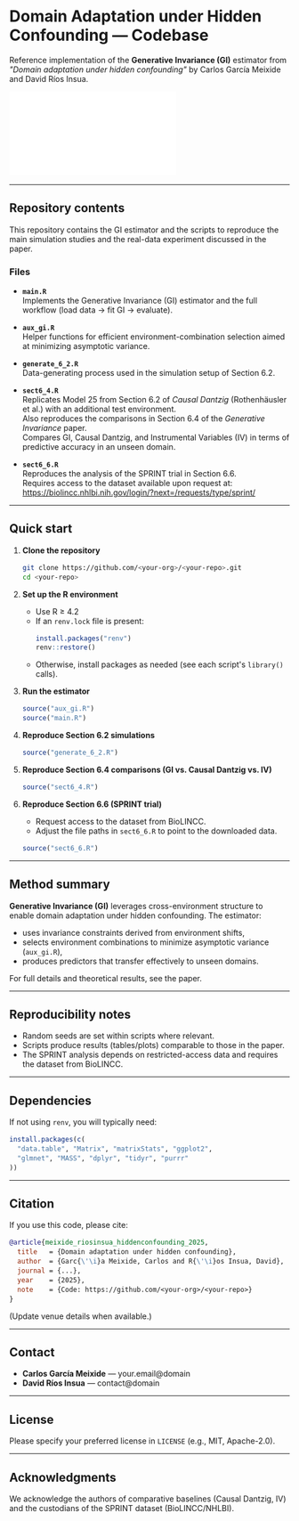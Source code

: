 # Domain Adaptation under Hidden Confounding — Codebase

Reference implementation of the **Generative Invariance (GI)** estimator from  
*"Domain adaptation under hidden confounding"* by Carlos García Meixide and David Ríos Insua.

![Simpson's paradox illustration](simpson.pdf)

---

## Repository contents

This repository contains the GI estimator and the scripts to reproduce the main simulation studies and the real-data experiment discussed in the paper.

### Files

- **`main.R`**  
  Implements the Generative Invariance (GI) estimator and the full workflow (load data → fit GI → evaluate).

- **`aux_gi.R`**  
  Helper functions for efficient environment-combination selection aimed at minimizing asymptotic variance.

- **`generate_6_2.R`**  
  Data-generating process used in the simulation setup of Section 6.2.

- **`sect6_4.R`**  
  Replicates Model 25 from Section 6.2 of *Causal Dantzig* (Rothenhäusler et al.) with an additional test environment.  
  Also reproduces the comparisons in Section 6.4 of the *Generative Invariance* paper.  
  Compares GI, Causal Dantzig, and Instrumental Variables (IV) in terms of predictive accuracy in an unseen domain.

- **`sect6_6.R`**  
  Reproduces the analysis of the SPRINT trial in Section 6.6.  
  Requires access to the dataset available upon request at: <https://biolincc.nhlbi.nih.gov/login/?next=/requests/type/sprint/>

---

## Quick start

1. **Clone the repository**
   ```bash
   git clone https://github.com/<your-org>/<your-repo>.git
   cd <your-repo>
   ```

2. **Set up the R environment**
   - Use R ≥ 4.2
   - If an `renv.lock` file is present:
     ```r
     install.packages("renv")
     renv::restore()
     ```
   - Otherwise, install packages as needed (see each script's `library()` calls).

3. **Run the estimator**
   ```r
   source("aux_gi.R")
   source("main.R")
   ```

4. **Reproduce Section 6.2 simulations**
   ```r
   source("generate_6_2.R")
   ```

5. **Reproduce Section 6.4 comparisons (GI vs. Causal Dantzig vs. IV)**
   ```r
   source("sect6_4.R")
   ```

6. **Reproduce Section 6.6 (SPRINT trial)**
   - Request access to the dataset from BioLINCC.
   - Adjust the file paths in `sect6_6.R` to point to the downloaded data.
   ```r
   source("sect6_6.R")
   ```

---

## Method summary

**Generative Invariance (GI)** leverages cross-environment structure to enable domain adaptation under hidden confounding. The estimator:

- uses invariance constraints derived from environment shifts,
- selects environment combinations to minimize asymptotic variance (`aux_gi.R`),
- produces predictors that transfer effectively to unseen domains.

For full details and theoretical results, see the paper.

---

## Reproducibility notes

- Random seeds are set within scripts where relevant.
- Scripts produce results (tables/plots) comparable to those in the paper.
- The SPRINT analysis depends on restricted-access data and requires the dataset from BioLINCC.

---

## Dependencies

If not using `renv`, you will typically need:

```r
install.packages(c(
  "data.table", "Matrix", "matrixStats", "ggplot2",
  "glmnet", "MASS", "dplyr", "tidyr", "purrr"
))
```

---

## Citation

If you use this code, please cite:

```bibtex
@article{meixide_riosinsua_hiddenconfounding_2025,
  title   = {Domain adaptation under hidden confounding},
  author  = {Garc{\'\i}a Meixide, Carlos and R{\'\i}os Insua, David},
  journal = {...},
  year    = {2025},
  note    = {Code: https://github.com/<your-org>/<your-repo>}
}
```

(Update venue details when available.)

---

## Contact

- **Carlos García Meixide** — your.email@domain
- **David Ríos Insua** — contact@domain

---

## License

Please specify your preferred license in `LICENSE` (e.g., MIT, Apache-2.0).

---

## Acknowledgments

We acknowledge the authors of comparative baselines (Causal Dantzig, IV) and the custodians of the SPRINT dataset (BioLINCC/NHLBI).
